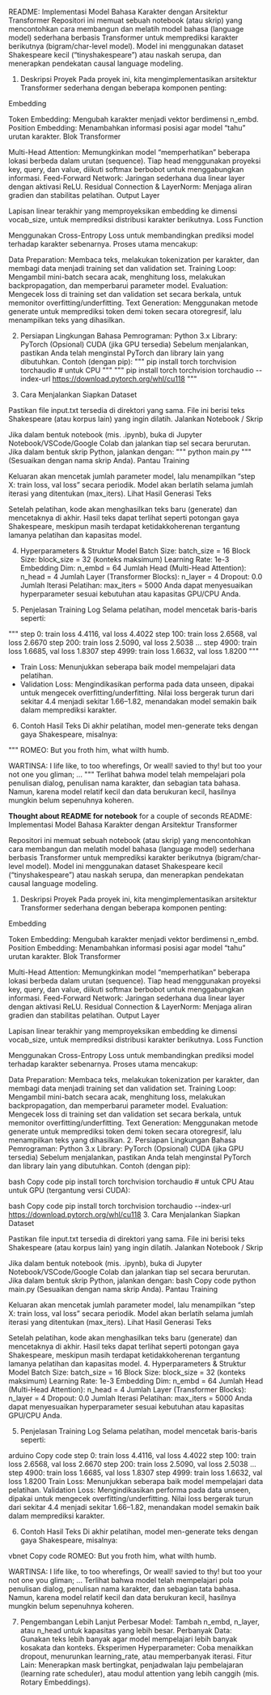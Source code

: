 README: Implementasi Model Bahasa Karakter dengan Arsitektur Transformer
Repositori ini memuat sebuah notebook (atau skrip) yang mencontohkan cara membangun dan melatih model bahasa (language model) sederhana berbasis Transformer untuk memprediksi karakter berikutnya (bigram/char-level model). 
Model ini menggunakan dataset Shakespeare kecil (“tinyshakespeare”) atau naskah serupa, dan menerapkan pendekatan causal language modeling.

1. Deskripsi Proyek
Pada proyek ini, kita mengimplementasikan arsitektur Transformer sederhana dengan beberapa komponen penting:

Embedding

Token Embedding: Mengubah karakter menjadi vektor berdimensi n_embd.
Position Embedding: Menambahkan informasi posisi agar model “tahu” urutan karakter.
Blok Transformer

Multi-Head Attention: Memungkinkan model “memperhatikan” beberapa lokasi berbeda dalam urutan (sequence).
Tiap head menggunakan proyeksi key, query, dan value, diikuti softmax berbobot untuk menggabungkan informasi.
Feed-Forward Network: Jaringan sederhana dua linear layer dengan aktivasi ReLU.
Residual Connection & LayerNorm: Menjaga aliran gradien dan stabilitas pelatihan.
Output Layer

Lapisan linear terakhir yang memproyeksikan embedding ke dimensi vocab_size, untuk memprediksi distribusi karakter berikutnya.
Loss Function

Menggunakan Cross-Entropy Loss untuk membandingkan prediksi model terhadap karakter sebenarnya.
Proses utama mencakup:

Data Preparation: Membaca teks, melakukan tokenization per karakter, dan membagi data menjadi training set dan validation set.
Training Loop: Mengambil mini-batch secara acak, menghitung loss, melakukan backpropagation, dan memperbarui parameter model.
Evaluation: Mengecek loss di training set dan validation set secara berkala, untuk memonitor overfitting/underfitting.
Text Generation: Menggunakan metode generate untuk memprediksi token demi token secara otoregresif, lalu menampilkan teks yang dihasilkan.

2. Persiapan Lingkungan
Bahasa Pemrograman: Python 3.x
Library:
PyTorch
(Opsional) CUDA (jika GPU tersedia)
Sebelum menjalankan, pastikan Anda telah menginstal PyTorch dan library lain yang dibutuhkan. Contoh (dengan pip):
"""
pip install torch torchvision torchaudio  # untuk CPU
"""
"""
pip install torch torchvision torchaudio --index-url https://download.pytorch.org/whl/cu118
"""

3. Cara Menjalankan
Siapkan Dataset

Pastikan file input.txt tersedia di direktori yang sama.
File ini berisi teks Shakespeare (atau korpus lain) yang ingin dilatih.
Jalankan Notebook / Skrip

Jika dalam bentuk notebook (mis. .ipynb), buka di Jupyter Notebook/VSCode/Google Colab dan jalankan tiap sel secara berurutan.
Jika dalam bentuk skrip Python, jalankan dengan:
"""
python main.py
"""
(Sesuaikan dengan nama skrip Anda).
Pantau Training

Keluaran akan mencetak jumlah parameter model, lalu menampilkan “step X: train loss, val loss” secara periodik.
Model akan berlatih selama jumlah iterasi yang ditentukan (max_iters).
Lihat Hasil Generasi Teks

Setelah pelatihan, kode akan menghasilkan teks baru (generate) dan mencetaknya di akhir.
Hasil teks dapat terlihat seperti potongan gaya Shakespeare, meskipun masih terdapat ketidakkoherenan tergantung lamanya pelatihan dan kapasitas model.

4. Hyperparameters & Struktur Model
Batch Size: batch_size = 16
Block Size: block_size = 32 (konteks maksimum)
Learning Rate: 1e-3
Embedding Dim: n_embd = 64
Jumlah Head (Multi-Head Attention): n_head = 4
Jumlah Layer (Transformer Blocks): n_layer = 4
Dropout: 0.0
Jumlah Iterasi Pelatihan: max_iters = 5000
Anda dapat menyesuaikan hyperparameter sesuai kebutuhan atau kapasitas GPU/CPU Anda.

5. Penjelasan Training Log
Selama pelatihan, model mencetak baris-baris seperti:

"""
step 0:    train loss 4.4116, val loss 4.4022
step 100:  train loss 2.6568, val loss 2.6670
step 200:  train loss 2.5090, val loss 2.5038
...
step 4900: train loss 1.6685, val loss 1.8307
step 4999: train loss 1.6632, val loss 1.8200
"""
- Train Loss: Menunjukkan seberapa baik model mempelajari data pelatihan.
- Validation Loss: Mengindikasikan performa pada data unseen, dipakai untuk mengecek overfitting/underfitting.
Nilai loss bergerak turun dari sekitar 4.4 menjadi sekitar 1.66–1.82, menandakan model semakin baik dalam memprediksi karakter.

6. Contoh Hasil Teks
Di akhir pelatihan, model men-generate teks dengan gaya Shakespeare, misalnya:

"""
ROMEO:
But you froth him, what wilth humb.

WARTINSA:
I life like, to too wherefings,
Or weall! savied to thy! but too your not one you gliman;
...
"""
Terlihat bahwa model telah mempelajari pola penulisan dialog, penulisan nama karakter, dan sebagian tata bahasa. Namun, karena model relatif kecil dan data berukuran kecil, hasilnya mungkin belum sepenuhnya koheren.



**Thought about README for notebook** for a couple of seconds
README: Implementasi Model Bahasa Karakter dengan Arsitektur Transformer

Repositori ini memuat sebuah notebook (atau skrip) yang mencontohkan cara membangun dan melatih model bahasa (language model) sederhana berbasis Transformer untuk memprediksi karakter berikutnya (bigram/char-level model). Model ini menggunakan dataset Shakespeare kecil (“tinyshakespeare”) atau naskah serupa, dan menerapkan pendekatan causal language modeling.

1. Deskripsi Proyek
Pada proyek ini, kita mengimplementasikan arsitektur Transformer sederhana dengan beberapa komponen penting:

Embedding

Token Embedding: Mengubah karakter menjadi vektor berdimensi n_embd.
Position Embedding: Menambahkan informasi posisi agar model “tahu” urutan karakter.
Blok Transformer

Multi-Head Attention: Memungkinkan model “memperhatikan” beberapa lokasi berbeda dalam urutan (sequence).
Tiap head menggunakan proyeksi key, query, dan value, diikuti softmax berbobot untuk menggabungkan informasi.
Feed-Forward Network: Jaringan sederhana dua linear layer dengan aktivasi ReLU.
Residual Connection & LayerNorm: Menjaga aliran gradien dan stabilitas pelatihan.
Output Layer

Lapisan linear terakhir yang memproyeksikan embedding ke dimensi vocab_size, untuk memprediksi distribusi karakter berikutnya.
Loss Function

Menggunakan Cross-Entropy Loss untuk membandingkan prediksi model terhadap karakter sebenarnya.
Proses utama mencakup:

Data Preparation: Membaca teks, melakukan tokenization per karakter, dan membagi data menjadi training set dan validation set.
Training Loop: Mengambil mini-batch secara acak, menghitung loss, melakukan backpropagation, dan memperbarui parameter model.
Evaluation: Mengecek loss di training set dan validation set secara berkala, untuk memonitor overfitting/underfitting.
Text Generation: Menggunakan metode generate untuk memprediksi token demi token secara otoregresif, lalu menampilkan teks yang dihasilkan.
2. Persiapan Lingkungan
Bahasa Pemrograman: Python 3.x
Library:
PyTorch
(Opsional) CUDA (jika GPU tersedia)
Sebelum menjalankan, pastikan Anda telah menginstal PyTorch dan library lain yang dibutuhkan. Contoh (dengan pip):

bash
Copy code
pip install torch torchvision torchaudio  # untuk CPU
Atau untuk GPU (tergantung versi CUDA):

bash
Copy code
pip install torch torchvision torchaudio --index-url https://download.pytorch.org/whl/cu118
3. Cara Menjalankan
Siapkan Dataset

Pastikan file input.txt tersedia di direktori yang sama.
File ini berisi teks Shakespeare (atau korpus lain) yang ingin dilatih.
Jalankan Notebook / Skrip

Jika dalam bentuk notebook (mis. .ipynb), buka di Jupyter Notebook/VSCode/Google Colab dan jalankan tiap sel secara berurutan.
Jika dalam bentuk skrip Python, jalankan dengan:
bash
Copy code
python main.py
(Sesuaikan dengan nama skrip Anda).
Pantau Training

Keluaran akan mencetak jumlah parameter model, lalu menampilkan “step X: train loss, val loss” secara periodik.
Model akan berlatih selama jumlah iterasi yang ditentukan (max_iters).
Lihat Hasil Generasi Teks

Setelah pelatihan, kode akan menghasilkan teks baru (generate) dan mencetaknya di akhir.
Hasil teks dapat terlihat seperti potongan gaya Shakespeare, meskipun masih terdapat ketidakkoherenan tergantung lamanya pelatihan dan kapasitas model.
4. Hyperparameters & Struktur Model
Batch Size: batch_size = 16
Block Size: block_size = 32 (konteks maksimum)
Learning Rate: 1e-3
Embedding Dim: n_embd = 64
Jumlah Head (Multi-Head Attention): n_head = 4
Jumlah Layer (Transformer Blocks): n_layer = 4
Dropout: 0.0
Jumlah Iterasi Pelatihan: max_iters = 5000
Anda dapat menyesuaikan hyperparameter sesuai kebutuhan atau kapasitas GPU/CPU Anda.

5. Penjelasan Training Log
Selama pelatihan, model mencetak baris-baris seperti:

arduino
Copy code
step 0:    train loss 4.4116, val loss 4.4022
step 100:  train loss 2.6568, val loss 2.6670
step 200:  train loss 2.5090, val loss 2.5038
...
step 4900: train loss 1.6685, val loss 1.8307
step 4999: train loss 1.6632, val loss 1.8200
Train Loss: Menunjukkan seberapa baik model mempelajari data pelatihan.
Validation Loss: Mengindikasikan performa pada data unseen, dipakai untuk mengecek overfitting/underfitting.
Nilai loss bergerak turun dari sekitar 4.4 menjadi sekitar 1.66–1.82, menandakan model semakin baik dalam memprediksi karakter.

6. Contoh Hasil Teks
Di akhir pelatihan, model men-generate teks dengan gaya Shakespeare, misalnya:

vbnet
Copy code
ROMEO:
But you froth him, what wilth humb.

WARTINSA:
I life like, to too wherefings,
Or weall! savied to thy! but too your not one you gliman;
...
Terlihat bahwa model telah mempelajari pola penulisan dialog, penulisan nama karakter, dan sebagian tata bahasa. Namun, karena model relatif kecil dan data berukuran kecil, hasilnya mungkin belum sepenuhnya koheren.

7. Pengembangan Lebih Lanjut
Perbesar Model: Tambah n_embd, n_layer, atau n_head untuk kapasitas yang lebih besar.
Perbanyak Data: Gunakan teks lebih banyak agar model mempelajari lebih banyak kosakata dan konteks.
Eksperimen Hyperparameter: Coba menaikkan dropout, menurunkan learning_rate, atau memperbanyak iterasi.
Fitur Lain: Menerapkan mask bertingkat, penjadwalan laju pembelajaran (learning rate scheduler), atau modul attention yang lebih canggih (mis. Rotary Embeddings).


